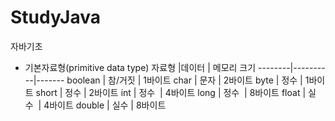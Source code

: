 # StudyJava
자바기초

* 기본자료형(primitive data type)
자료형   |데이터    | 메모리 크기 
--------|----------|-------
boolean | 참/거짓  | 1바이트 
char    | 문자     | 2바이트 
byte    | 정수     | 1바이트
short   | 정수     | 2바이트 
int     | 정수     | 4바이트 
long    | 정수     | 8바이트
float   | 실수     | 4바이트
double  | 실수     | 8바이트

